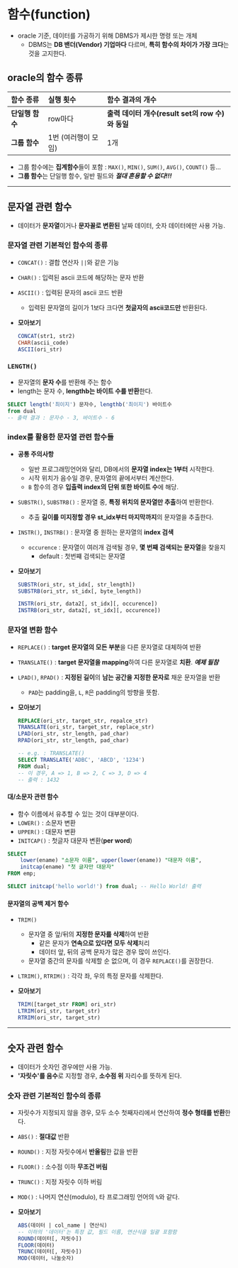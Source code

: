 # 함수(function)

- oracle 기준, 데이터를 가공하기 위해 DBMS가 제시한 명령 또는 개체
  - DBMS는 **DB 밴더(Vendor) 기업마다** 다르며, **특히 함수의 차이가 가장 크다**는 것을 고지한다.

## oracle의 함수 종류

| 함수 종류       | 실행 횟수           | 함수 결과의 개수                                 |
| :-------------- | :------------------ | :----------------------------------------------- |
| **단일행 함수** | row마다             | **출력 데이터 개수(result set의 row 수)와 동일** |
| **그룹 함수**   | 1번 (여러행이 모임) | 1개                                              |

- 그룹 함수에는 **집계함수**들이 포함 : `MAX()`, `MIN()`, `SUM()`, `AVG()`, `COUNT()` 등...
- **그룹 함수**는 단일행 함수, 일반 필드와 **_절대 혼용할 수 없다!!!_**

---

## 문자열 관련 함수

- 데이터가 **문자열**이거나 **문자꼴로 변환된** 날짜 데이터, 숫자 데이터에만 사용 가능.

### 문자열 관련 기본적인 함수의 종류

- `CONCAT()` : 결합 연산자 `||`와 같은 기능
- `CHAR()` : 입력된 ascii 코드에 해당하는 문자 반환
- `ASCII()` : 입력된 문자의 ascii 코드 반환

  - 입력된 문자열의 길이가 1보다 크다면 **첫글자의 ascii코드만** 반환된다.

- **모아보기**

  ```sql
  CONCAT(str1, str2)
  CHAR(ascii_code)
  ASCII(ori_str)
  ```

### `LENGTH()`

- 문자열의 **문자 수**를 반환해 주는 함수
- length는 문자 수, **lengthb는 바이트 수를 반환**한다.

```sql
SELECT length('최이지') 문자수, lengthb('최이지') 바이트수
from dual
-- 출력 결과 : 문자수 - 3, 바이트수 - 6
```

### index를 활용한 문자열 관련 함수들

- **공통 주의사항**

  - 일반 프로그래밍언어와 달리, DB에서의 **문자열 index는 1부터** 시작한다.
  - 시작 위치가 음수일 경우, 문자열의 끝에서부터 계산한다.
  - `B` 함수의 경우 **입출력 index의 단위 또한 바이트 수**에 해당.

- `SUBSTR()`, `SUBSTRB()` : 문자열 중, **특정 위치의 문자열만 추출**하여 반환한다.

  - 추출 **길이를 미지정할 경우 st_idx부터 마지막까지**의 문자열을 추출한다.

- `INSTR()`, `INSTRB()` : 문자열 중 원하는 문자열의 **index 검색**

  - `occurence` : 문자열이 여러개 검색될 경우, **몇 번째 검색되는 문자열**을 찾을지
    - default : 첫번쨰 검색되는 문자열

- **모아보기**

  ```sql
  SUBSTR(ori_str, st_idx[, str_length])
  SUBSTRB(ori_str, st_idx[, byte_length])

  INSTR(ori_str, data2[, st_idx][, occurence])
  INSTRB(ori_str, data2[, st_idx][, occurence])
  ```

### 문자열 변환 함수

- `REPLACE()` : **target 문자열의 모든 부분**을 다른 문자열로 대체하여 반환
- `TRANSLATE()` : **target 문자열을 mapping**하여 다른 문자열로 **치환**. **_예제 필참_**
- `LPAD()`, `RPAD()` : **지정된 길이**의 **남는 공간을 지정한 문자로** 채운 문자열을 반환

  - `PAD`는 padding을, `L`, `R`은 padding의 방향을 뜻함.

- **모아보기**

  ```sql
  REPLACE(ori_str, target_str, repalce_str)
  TRANSLATE(ori_str, target_str, replace_str)
  LPAD(ori_str, str_length, pad_char)
  RPAD(ori_str, str_length, pad_char)

  -- e.g. : TRANSLATE()
  SELECT TRANSLATE('ADBC', 'ABCD', '1234')
  FROM dual;
  -- 이 경우, A => 1, B => 2, C => 3, D => 4
  -- 출력 : 1432
  ```

#### 대/소문자 관련 함수

- 함수 이름에서 유추할 수 있는 것이 대부분이다.
- `LOWER()` : 소문자 변환
- `UPPER()` : 대문자 변환
- `INITCAP()` : 첫글자 대문자 변환(**per word**)

```sql
SELECT
    lower(ename) "소문자 이름", upper(lower(ename)) "대문자 이름",
    initcap(ename) "첫 글자만 대문자"
FROM emp;

SELECT initcap('hello world!') from dual; -- Hello World! 출력
```

#### 문자열의 공백 제거 함수

- `TRIM()`

  - 문자열 중 앞/뒤의 **지정한 문자를 삭제**하여 반환
    - 같은 문자가 **연속으로 있다면 모두 삭제**처리
    - 데이터 앞, 뒤의 공백 문자가 많은 경우 많이 쓰인다.
  - 문자열 중간의 문자를 삭제할 순 없으며, 이 경우 `REPLACE()`를 권장한다.

- `LTRIM()`, `RTRIM()` : 각각 좌, 우의 특정 문자를 삭제한다.

- **모아보기**
  ```sql
  TRIM([target_str FROM] ori_str)
  LTRIM(ori_str, target_str)
  RTRIM(ori_str, target_str)
  ```

---

## 숫자 관련 함수

- 데이터가 숫자인 경우에만 사용 가능.
- **'자릿수'를 음수**로 지정할 경우, **소수점 위** 자리수를 뜻하게 된다.

### 숫자 관련 기본적인 함수의 종류

- 자릿수가 지정되지 않을 경우, 모두 소수 첫째자리에서 연산하여 **정수 형태를 반환**한다.
- `ABS()` : **절대값** 반환
- `ROUND()` : 지정 자릿수에서 **반올림**한 값을 반환
- `FLOOR()` : 소수점 이하 **무조건 버림**
- `TRUNC()` : 지정 자릿수 이하 버림
- `MOD()` : 나머지 연산(modulo), 타 프로그래밍 언어의 `%`와 같다.

- **모아보기**

  ```sql
  ABS(데이터 | col_name | 연산식)
  -- 이하의 '데이터'는 특정 값, 필드 이름, 연산식을 일괄 포함함
  ROUND(데이터[, 자릿수])
  FLOOR(데이터)
  TRUNC(데이터[, 자릿수])
  MOD(데이터, 나눌숫자)
  ```
